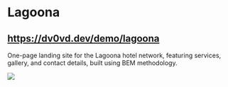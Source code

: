 # Lagoona

## https://dv0vd.dev/demo/lagoona
One-page landing site for the Lagoona hotel network, featuring services, gallery, and contact details, built using BEM methodology.

![](index.png)
